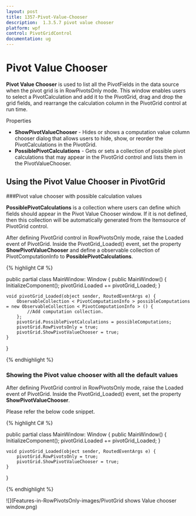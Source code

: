 ```yaml
---
layout: post
title: 1357-Pivot-Value-Chooser
description:  1.3.5.7 pivot value chooser
platform: wpf
control: PivotGridControl
documentation: ug
---
```


# Pivot Value Chooser

**Pivot Value Chooser** is used to list all the PivotFields in the data source when the pivot grid is in RowPivotsOnly mode. This window enables users to select a PivotCalculation and add it to the PivotGrid, drag and drop the grid fields, and rearrange the calculation column in the PivotGrid control at run time.


Properties 

* **ShowPivotValueChooser** - Hides or shows a computation value column chooser dialog that allows users to hide, show, or reorder the PivotCalculations in the PivotGrid.
* **PossiblePivotCalculations** - Gets or sets a collection of possible pivot calculations that may appear in the PivotGrid control and lists them in the PivotValueChooser.


## Using the Pivot Value Chooser in PivotGrid

###Pivot value chooser with possible calculation values

**PossiblePivotCalculations** is a collection where users can define which fields should appear in the Pivot Value Chooser window. If it is not defined, then this collection will be automatically generated from the Itemsource of PivotGrid control.

After defining PivotGrid control in RowPivotsOnly mode, raise the Loaded event of PivotGrid. Inside the PivotGrid_Loaded() event, set the property **ShowPivotValueChooser** and define a observable collection of PivotComputationInfo to **PossiblePivotCalculations**.

{% highlight C# %}

public partial class MainWindow: Window {
    public MainWindow() {
        InitializeComponent();
        pivotGrid.Loaded += pivotGrid_Loaded;
    }

    void pivotGrid_Loaded(object sender, RoutedEventArgs e) {
        ObservableCollection < PivotComputationInfo > possibleComputations = new ObservableCollection < PivotComputationInfo > () {
            //Add computation collection.
        };
        pivotGrid.PossiblePivotCalculations = possibleComputations;
        pivotGrid.RowPivotsOnly = true;
        pivotGrid.ShowPivotValueChooser = true;
    }
}

{% endhighlight %}

### Showing the Pivot value chooser with all the default values

After defining PivotGrid control in RowPivotsOnly mode, raise the Loaded event of PivotGrid. Inside the PivotGrid_Loaded() event, set the property **ShowPivotValueChooser**.

Please refer the below code snippet.

{% highlight C# %}

public partial class MainWindow: Window {
    public MainWindow() {
        InitializeComponent();
        pivotGrid.Loaded += pivotGrid_Loaded;
    }

    void pivotGrid_Loaded(object sender, RoutedEventArgs e) {
        pivotGrid.RowPivotsOnly = true;
        pivotGrid.ShowPivotValueChooser = true;
    }
}

{% endhighlight %}

![](Features-in-RowPivotsOnly-images/PivotGrid shows Value chooser window.png)
